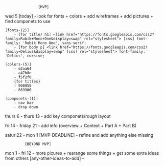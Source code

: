                    [MVP]
wed 5 [today]
    - look for fonts + colors + add wireframes + add pictures + find componets to use

    [fonts-(2)]
        - [for title/ h1] <link href="https://fonts.googleapis.com/css2?family=Rubik+Mono+One&display=swap" rel="stylesheet"> [css] font-family: 'Rubik Mono One', sans-serif;
        - [for body p] <link href="https://fonts.googleapis.com/css2?family=Delius&display=swap" [css] rel="stylesheet"> font-family: 'Delius', cursive;

    [colors-(5)]
        - e2aa64
        - a47b8e
        - f5f2f0
        {for titles}
        - 990055
        - 669900

    [componets-(1)]
        - nav bar
        - drop down

thurs 6 - thurs 13
    - add key componets/rough layout

fri 14 - friday 21
    - add info (overview + Context + Part A + Part B)

satur 22 - mon 1 [MVP-DEADLINE]
    - refine and add anything else missing

             [BEYOND MVP]

mon 1 - fri 12
    - more picures + rearange some things + get some extra ideas from others
    [any-other-ideas-to-add]
    -
